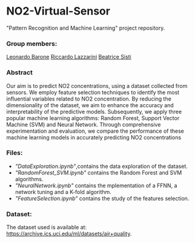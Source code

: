 # NO2-Virtual-Sensor
"Pattern Recognition and Machine Learning" project repository.
### Group members:
[Leonardo Barone](https://github.com/baroneleonardo)
[Riccardo Lazzarini](https://github.com/richilazza99)
[Beatrice Sisti](https://github.com/beasisti)

### Abstract
Our aim is to predict NO2 concentrations, using a dataset collected from sensors.
We employ feature selection techniques to identify the most influential variables related to NO2 concentration. By reducing the dimensionality of the dataset, we aim to enhance the accuracy and interpretability of the predictive models. Subsequently, we apply three popular machine learning algorithms: Random Forest, Support Vector Machine (SVM) and Neural Network. Through comprehensive experimentation and evaluation, we compare the performance of these machine learning models in accurately predicting NO2 concentrations

### Files: 
  - *"DataExploration.ipynb"*,contains the data exploration of the dataset. 
  - *"RandomForest_SVM.ipynb"* contains the Random Forest and SVM algorithms. 
  - *"NeuralNetwork.ipynb"* contains the mplementation of a FFNN, a network tuning and a K-fold algorithm. 
  - *"FeatureSelection.ipynb"* contains the study of the features selection.
  
### Dataset:
 The dataset used is available at: https://archive.ics.uci.edu/ml/datasets/air+quality.
